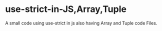 # use-strict-in-JS,Array,Tuple
A small code using use-strict in js also having Array and Tuple code Files.
